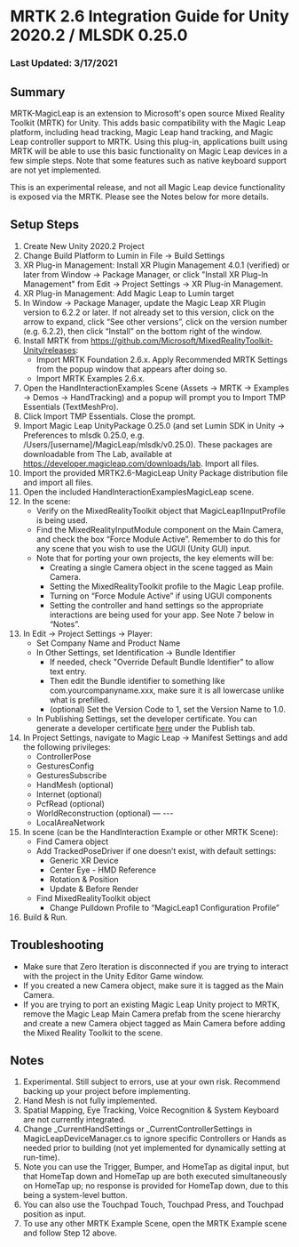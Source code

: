 # MRTK 2.6 Integration Guide for Unity 2020.2 / MLSDK 0.25.0
### Last Updated: 3/17/2021

## Summary

MRTK-MagicLeap is an extension to Microsoft's open source Mixed Reality Toolkit (MRTK) for Unity. This adds basic compatibility with the Magic Leap platform, including head tracking, Magic Leap hand tracking, and Magic Leap controller support to MRTK. Using this plug-in, applications built using MRTK will be able to use this basic functionality on Magic Leap devices in a few simple steps. Note that some features such as native keyboard support are not yet implemented.  

This is an experimental release, and not all Magic Leap device functionality is exposed via the MRTK. Please see the Notes below for more details.


## Setup Steps

1. Create New Unity 2020.2 Project
2. Change Build Platform to Lumin in File -> Build Settings
3. XR Plug-in Management: Install XR Plugin Management 4.0.1 (verified) or later from Window -> Package Manager, or click "Install XR Plug-In Management" from Edit -> Project Settings -> XR Plug-in Management.
4. XR Plug-in Management: Add Magic Leap to Lumin target
5. In Window -> Package Manager, update the Magic Leap XR Plugin version to 6.2.2 or later.  If not already set to this version, click on the arrow to expand, click “See other versions”, click on the version number (e.g. 6.2.2), then click “Install” on the bottom right of the window.
6. Install MRTK from https://github.com/Microsoft/MixedRealityToolkit-Unity/releases:
   - Import MRTK Foundation 2.6.x. Apply Recommended MRTK Settings from the popup window that appears after doing so.
   - Import MRTK Examples 2.6.x.
8. Open the HandInteractionExamples Scene (Assets -> MRTK -> Examples -> Demos -> HandTracking) and a popup will prompt you to Import TMP Essentials (TextMeshPro).
9. Click Import TMP Essentials. Close the prompt.
10. Import Magic Leap UnityPackage 0.25.0 (and set Lumin SDK in Unity -> Preferences to mlsdk 0.25.0, e.g. /Users/[username]/MagicLeap/mlsdk/v0.25.0). These packages are downloadable from The Lab, available at https://developer.magicleap.com/downloads/lab. Import all files.
11. Import the provided MRTK2.6-MagicLeap Unity Package distribution file and import all files.
12. Open the included HandInteractionExamplesMagicLeap scene.
13. In the scene:
    - Verify on the MixedRealityToolkit object that MagicLeap1InputProfile is being used.
    - Find the MixedRealityInputModule component on the Main Camera, and check the box “Force Module Active”. Remember to do this for any scene that you wish to use the UGUI (Unity GUI) input.
    - Note that for porting your own projects, the key elements will be:
      - Creating a single Camera object in the scene tagged as Main Camera.
      - Setting the MixedRealityToolkit profile to the Magic Leap profile.
      - Turning on “Force Module Active” if using UGUI components
      - Setting the controller and hand settings so the appropriate interactions are being used for your app. See Note 7 below in “Notes”.
14. In Edit -> Project Settings -> Player:
    - Set Company Name and Product Name
    - In Other Settings, set Identification -> Bundle Identifier
       - If needed, check "Override Default Bundle Identifier" to allow text entry.
       - Then edit the Bundle identifier to something like com.yourcompanyname.xxx, make sure it is all lowercase unlike what is prefilled.
       - (optional) Set the Version Code to 1, set the Version Name to 1.0.
    - In Publishing Settings, set the developer certificate. You can generate a developer certificate [here](https://developer.magicleap.com/) under the Publish tab.
15. In Project Settings, navigate to Magic Leap -> Manifest Settings and add the following privileges:
    - ControllerPose
    - GesturesConfig
    - GesturesSubscribe
    - HandMesh (optional)
    - Internet (optional)
    - PcfRead (optional)
    - WorldReconstruction (optional)
    — ---
    - LocalAreaNetwork
16. In scene (can be the HandInteraction Example or other MRTK Scene):
    - Find Camera object
    - Add TrackedPoseDriver if one doesn’t exist, with default settings:
      - Generic XR Device
      - Center Eye - HMD Reference
      - Rotation & Position
      - Update & Before Render
    - Find MixedRealityToolkit object
      - Change Pulldown Profile to “MagicLeap1 Configuration Profile”
17. Build & Run.

## Troubleshooting
- Make sure that Zero Iteration is disconnected if you are trying to interact with the project in the Unity Editor Game window.
- If you created a new Camera object, make sure it is tagged as the Main Camera. 
- If you are trying to port an existing Magic Leap Unity project to MRTK, remove the Magic Leap Main Camera prefab from the scene hierarchy and create a new Camera object tagged as Main Camera before adding the Mixed Reality Toolkit to the scene.


## Notes
1. Experimental. Still subject to errors, use at your own risk. Recommend backing up your project before implementing.
3. Hand Mesh is not fully implemented.
4. Spatial Mapping, Eye Tracking, Voice Recognition & System Keyboard are not currently integrated.
5. Change _CurrentHandSettings or _CurrentControllerSettings in MagicLeapDeviceManager.cs to ignore specific Controllers or Hands as needed prior to building (not yet implemented for dynamically setting at run-time).
6. Note you can use the Trigger, Bumper, and HomeTap as digital input, but that HomeTap down and HomeTap up are both executed simultaneously on HomeTap up; no response is provided for HomeTap down, due to this being a system-level button.
7. You can also use the Touchpad Touch, Touchpad Press, and Touchpad position as input.
8. To use any other MRTK Example Scene, open the MRTK Example scene and follow Step 12 above.
